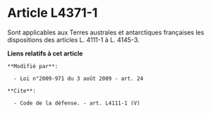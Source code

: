 # Article L4371-1

Sont applicables aux Terres australes et antarctiques françaises les dispositions des articles L. 4111-1 à L. 4145-3.

**Liens relatifs à cet article**

	**Modifié par**:

	  - Loi n°2009-971 du 3 août 2009 - art. 24

	**Cite**:

	  - Code de la défense. - art. L4111-1 (V)
